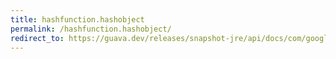 ```yaml
---
title: hashfunction.hashobject
permalink: /hashfunction.hashobject/
redirect_to: https://guava.dev/releases/snapshot-jre/api/docs/com/google/common/hash/HashFunction.html#hashObject-T-com.google.common.hash.Funnel-
---
```

